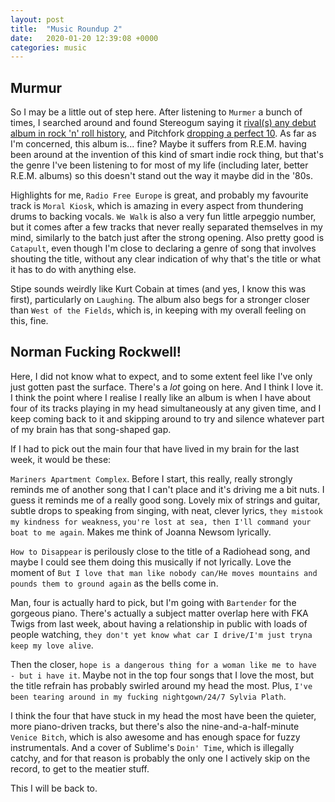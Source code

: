 ```yaml
---
layout: post
title:  "Music Roundup 2"
date:   2020-01-20 12:39:08 +0000
categories: music
---
```


## Murmur

So I may be a little out of step here. After listening to `Murmer` a bunch of times, I searched around and found Stereogum saying it [rival(s) any debut album in rock 'n' roll history](https://www.stereogum.com/1099212/r-e-m-albums-from-worst-to-best/franchises/counting-down/attachment/rem-murmur-album-cover/), and Pitchfork [dropping a perfect 10](https://pitchfork.com/reviews/albums/12464-murmur-deluxe-edition/). As far as I'm concerned, this album is... fine? Maybe it suffers from R.E.M. having been around at the invention of this kind of smart indie rock thing, but that's the genre I've been listening to for most of my life (including later, better R.E.M. albums) so this doesn't stand out the way it maybe did in the '80s.

Highlights for me, `Radio Free Europe` is great, and probably my favourite track is `Moral Kiosk`, which is amazing in every aspect from thundering drums to backing vocals. `We Walk` is also a very fun little arpeggio number, but it comes after a few tracks that never really separated themselves in my mind, similarly to the batch just after the strong opening. Also pretty good is `Catapult`, even though I'm close to declaring a genre of song that involves shouting the title, without any clear indication of why that's the title or what it has to do with anything else. 

Stipe sounds weirdly like Kurt Cobain at times (and yes, I know this was first), particularly on `Laughing`. The album also begs for a stronger closer than `West of the Fields`, which is, in keeping with my overall feeling on this, fine.

## Norman Fucking Rockwell!

Here, I did not know what to expect, and to some extent feel like I've only just gotten past the surface. There's a _lot_ going on here. And I think I love it. I think the point where I realise I really like an album is when I have about four of its tracks playing in my head simultaneously at any given time, and I keep coming back to it and skipping around to try and silence whatever part of my brain has that song-shaped gap. 

If I had to pick out the main four that have lived in my brain for the last week, it would be these:

`Mariners Apartment Complex`. Before I start, this really, really strongly reminds me of another song that I can't place and it's driving me a bit nuts. I guess it reminds me of a really good song. Lovely mix of strings and guitar, subtle drops to speaking from singing, with neat, clever lyrics, `they mistook my kindness for weakness`, `you're lost at sea, then I'll command your boat to me again`. Makes me think of Joanna Newsom lyrically.

`How to Disappear` is perilously close to the title of a Radiohead song, and maybe I could see them doing this musically if not lyrically. Love the moment of `But I love that man like nobody can/He moves mountains and pounds them to ground again` as the bells come in. 

Man, four is actually hard to pick, but I'm going with `Bartender` for the gorgeous piano. There's actually a subject matter overlap here with FKA Twigs from last week, about having a relationship in public with loads of people watching, `they don't yet know what car I drive/I'm just tryna keep my love alive`.

Then the closer, `hope is a dangerous thing for a woman like me to have - but i have it`. Maybe not in the top four songs that I love the most, but the title refrain has probably swirled around my head the most. Plus, `I've been tearing around in my fucking nightgown/24/7 Sylvia Plath`.

I think the four that have stuck in my head the most have been the quieter, more piano-driven tracks, but there's also the nine-and-a-half-minute `Venice Bitch`, which is also awesome and has enough space for fuzzy instrumentals. And a cover of Sublime's `Doin' Time`, which is illegally catchy, and for that reason is probably the only one I actively skip on the record, to get to the meatier stuff.

This I will be back to.
